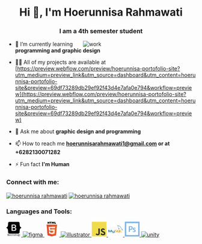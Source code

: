<h1 align="center">Hi 👋, I'm Hoerunnisa Rahmawati</h1>
<h3 align="center">I am a 4th semester student</h3>
<img align="right" alt="work" width="300" src="https://dribbble.com/shots/11086928-Working-girl">

- 🌱 I’m currently learning **programming and graphic design**

- 👨‍💻 All of my projects are available at [https://preview.webflow.com/preview/hoerunnisa-portofolio-site?utm_medium=preview_link&utm_source=dashboard&utm_content=hoerunnisa-portofolio-site&preview=69df73289db29ef92f43d4e7afa0e794&workflow=preview](https://preview.webflow.com/preview/hoerunnisa-portofolio-site?utm_medium=preview_link&utm_source=dashboard&utm_content=hoerunnisa-portofolio-site&preview=69df73289db29ef92f43d4e7afa0e794&workflow=preview)

- 💬 Ask me about **graphic design and programming**

- 📫 How to reach me **hoerunnisarahmawati1@gmail.com or at +6282130071282**

- ⚡ Fun fact **I'm Human**

<h3 align="left">Connect with me:</h3>
<p align="left">
<a href="https://linkedin.com/in/hoerunnisa rahmawati" target="blank"><img align="center" src="https://raw.githubusercontent.com/rahuldkjain/github-profile-readme-generator/master/src/images/icons/Social/linked-in-alt.svg" alt="hoerunnisa rahmawati" height="30" width="40" /></a>
<a href="https://www.youtube.com/c/hoerunnisa rahmawati" target="blank"><img align="center" src="https://raw.githubusercontent.com/rahuldkjain/github-profile-readme-generator/master/src/images/icons/Social/youtube.svg" alt="hoerunnisa rahmawati" height="30" width="40" /></a>
</p>

<h3 align="left">Languages and Tools:</h3>
<p align="left"> <a href="https://getbootstrap.com" target="_blank" rel="noreferrer"> <img src="https://raw.githubusercontent.com/devicons/devicon/master/icons/bootstrap/bootstrap-plain-wordmark.svg" alt="bootstrap" width="40" height="40"/> </a> <a href="https://www.figma.com/" target="_blank" rel="noreferrer"> <img src="https://www.vectorlogo.zone/logos/figma/figma-icon.svg" alt="figma" width="40" height="40"/> </a> <a href="https://www.w3.org/html/" target="_blank" rel="noreferrer"> <img src="https://raw.githubusercontent.com/devicons/devicon/master/icons/html5/html5-original-wordmark.svg" alt="html5" width="40" height="40"/> </a> <a href="https://www.adobe.com/in/products/illustrator.html" target="_blank" rel="noreferrer"> <img src="https://www.vectorlogo.zone/logos/adobe_illustrator/adobe_illustrator-icon.svg" alt="illustrator" width="40" height="40"/> </a> <a href="https://developer.mozilla.org/en-US/docs/Web/JavaScript" target="_blank" rel="noreferrer"> <img src="https://raw.githubusercontent.com/devicons/devicon/master/icons/javascript/javascript-original.svg" alt="javascript" width="40" height="40"/> </a> <a href="https://www.mysql.com/" target="_blank" rel="noreferrer"> <img src="https://raw.githubusercontent.com/devicons/devicon/master/icons/mysql/mysql-original-wordmark.svg" alt="mysql" width="40" height="40"/> </a> <a href="https://www.photoshop.com/en" target="_blank" rel="noreferrer"> <img src="https://raw.githubusercontent.com/devicons/devicon/master/icons/photoshop/photoshop-line.svg" alt="photoshop" width="40" height="40"/> </a> <a href="https://unity.com/" target="_blank" rel="noreferrer"> <img src="https://www.vectorlogo.zone/logos/unity3d/unity3d-icon.svg" alt="unity" width="40" height="40"/> </a> </p>
